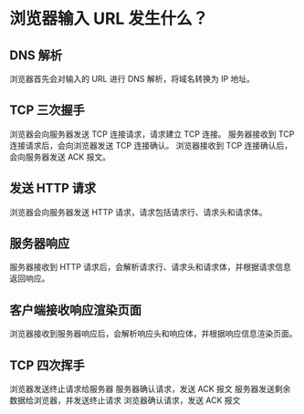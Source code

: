 # 浏览器输入 URL 发生什么？

## DNS 解析

浏览器首先会对输入的 URL 进行 DNS 解析，将域名转换为 IP 地址。

## TCP 三次握手

浏览器会向服务器发送 TCP 连接请求，请求建立 TCP 连接。
服务器接收到 TCP 连接请求后，会向浏览器发送 TCP 连接确认。
浏览器接收到 TCP 连接确认后，会向服务器发送 ACK 报文。

## 发送 HTTP 请求

浏览器会向服务器发送 HTTP 请求，请求包括请求行、请求头和请求体。

## 服务器响应

服务器接收到 HTTP 请求后，会解析请求行、请求头和请求体，并根据请求信息返回响应。

## 客户端接收响应渲染页面

浏览器接收到服务器响应后，会解析响应头和响应体，并根据响应信息渲染页面。

## TCP 四次挥手

浏览器发送终止请求给服务器
服务器确认请求，发送 ACK 报文
服务器发送剩余数据给浏览器，并发送终止请求
浏览器确认请求，发送 ACK 报文
